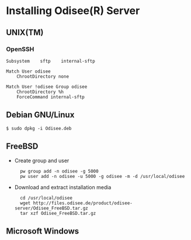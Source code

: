 # Installing Odisee(R) Server

## UNIX(TM)

### OpenSSH

    Subsystem    sftp    internal-sftp
    
    Match User odisee
        ChrootDirectory none
    
    Match User !odisee Group odisee
        ChrootDirectory %h
        ForceCommand internal-sftp


## Debian GNU/Linux

    $ sudo dpkg -i Odisee.deb

## FreeBSD

* Create group and user

        pw group add -n odisee -g 5000
        pw user add -n odisee -u 5000 -g odisee -m -d /usr/local/odisee

* Download and extract installation media

        cd /usr/local/odisee
        wget http://files.odisee.de/product/odisee-server/Odisee_FreeBSD.tar.gz
        tar xzf Odisee_FreeBSD.tar.gz

## Microsoft Windows

